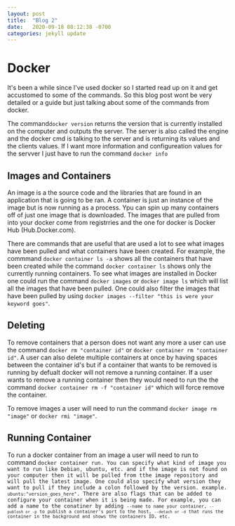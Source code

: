 ```yaml
---
layout: post
title:  "Blog 2"
date:   2020-09-18 08:12:38 -0700
categories: jekyll update
---
```


<h1>Docker</h1>
<p>
It's been a while since I've used docker so I started read up on it and get accustomed to some of the commands. So this blog post wont be very detailed or a guide but just talking about some of the commands from docker.
</p>
<p>The command<code>docker version</code> returns the version that is currently installed on the computer and outputs the server. The server is also called the engine and the docker cmd is talking to the server and is returning its values and the clients values. If I want more information and configureation values for the servver I just have to run the command <code>docker info</code></p>

<h2>Images and Containers</h2>
<p>An image is a the source code and the libraries that are found in an application that is going to be ran. A container is just an instance of the image but is now running as a process. Ypu can spin up many containers off of just one image that is downloaded. The images that are pulled from into your docker come from registrries and the one for docker is Docker Hub (Hub.Docker.com).
</p>
<p>There are commands that are useful that are used a lot to see what images have been pulled and what containers have been created. For example, the commmand <code>docker container ls -a</code> shows all the containers that have been created while the command <code>docker container ls</code> shows only the currently running containers. To see what images are installed in Docker one  could run the command <code>docker images</code> or <code>docker image ls</code> which will list all the images that have been pulled. One could also filter the images that have been pulled by using <code>docker images --filter "this is were your keyword goes"</code>.
<h2>Deleting</h2>
<p>To remove containers that a person does not want any more a user can use the command <code>docker rm "container id"</code> or <code>docker container rm "container id"</code>. A user can also delete multiple containers at once by having spaces between the container id's but if a container that wants to be removed is running by defualt docker will not remove a running container. If a user wants to remove a running container then they would need to run the the command <code>docker container rm -f "container id"</code> which will force remove the container.
</p>
<p>To remove images a user will need to run the command <code>docker image rm "image"</code> or <code>docker rmi "image"</code>. 

<h2>Running Container</h2>
<p>To run a docker container from an image a user will need to run to command <code>docker container run</code</p>. You can specify what kind of image you want to run like Debian, ubuntu, etc. and if the image is not found on your computer then it will be pulled from tthe image repository and will pull the latest image. One could also specify what version they want to pull if they include a colon followed by the version. example. <code>ubuntu:"version_goes_here"</code>. There are also flags that can be added to configure your container when it is being made. For example, you can add a name to the conatiner by adding <code>--name</name> to name your container, <code>--publosh or -p</code> to publish a container's port to the host, <code>--detach or -d</code> that runs the container in the background and shows the containers ID, etc. 